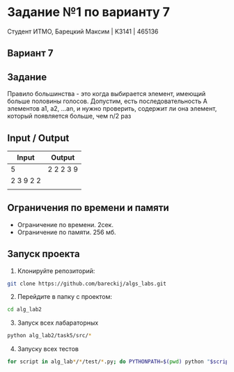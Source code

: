 # Задание №1 по варианту 7

Студент ИТМО, Барецкий Максим | K3141 | 465136

## Вариант 7

## Задание

Правило большинства - это когда выбирается элемент, имеющий больше половины голосов. Допустим, есть последовательность A элементов a1, a2, ...an, и
нужно проверить, содержит ли она элемент, который появляется больше, чем n/2
раз

## Input / Output

| Input     | Output    |
| --------- | --------- |
| 5         | 2 2 2 3 9 |
| 2 3 9 2 2 |           |
|           |           |

## Ограничения по времени и памяти

- Ограничение по времени. 2сек.
- Ограничение по памяти. 256 мб.

## Запуск проекта

1. Клонируйте репозиторий:

```bash
git clone https://github.com/bareckij/algs_labs.git
```

2. Перейдите в папку с проектом:

```bash
cd alg_lab2
```

3. Запуск всех лабараторных

```bash
python alg_lab2/task5/src/*
```

4. Запуску всех тестов

```bash
for script in alg_lab*/*/test/*.py; do PYTHONPATH=$(pwd) python "$script"; done
```
